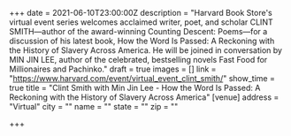 +++
date = 2021-06-10T23:00:00Z
description = "Harvard Book Store's virtual event series welcomes acclaimed writer, poet, and scholar CLINT SMITH—author of the award-winning Counting Descent: Poems—for a discussion of his latest book, How the Word Is Passed: A Reckoning with the History of Slavery Across America. He will be joined in conversation by MIN JIN LEE, author of the celebrated, bestselling novels Fast Food for Millionaires and Pachinko."
draft = true
images = []
link = "https://www.harvard.com/event/virtual_event_clint_smith/"
show_time = true
title = "Clint Smith with Min Jin Lee - How the Word Is Passed: A Reckoning with the History of Slavery Across America"
[venue]
address = "Virtual"
city = ""
name = ""
state = ""
zip = ""

+++
